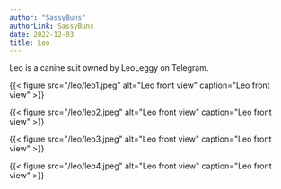 ```yaml
---
author: "SassyBuns"
authorLink: SassyBuns
date: 2022-12-03
title: Leo
---
```


Leo is a canine suit owned by LeoLeggy on Telegram. 

{{< figure src="/leo/leo1.jpeg" alt="Leo front view" caption="Leo front view" >}}

{{< figure src="/leo/leo2.jpeg" alt="Leo front view" caption="Leo front view" >}}

{{< figure src="/leo/leo3.jpeg" alt="Leo front view" caption="Leo front view" >}}

{{< figure src="/leo/leo4.jpeg" alt="Leo front view" caption="Leo front view" >}}